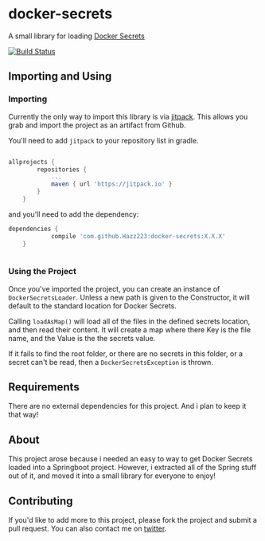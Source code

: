 # docker-secrets
A small library for loading [Docker Secrets](https://docs.docker.com/engine/swarm/secrets/)

[![Build Status](https://travis-ci.org/Hazz223/docker-secrets.svg?branch=master)](https://travis-ci.org/Hazz223/docker-secrets)

## Importing and Using

### Importing
Currently the only way to import this library is via [jitpack](https://jitpack.io/#Hazz223/docker-secrets). This allows 
you grab and import the project as an artifact from Github. 

You'll need to add `jitpack` to your repository list in gradle.
```groovy

allprojects {
		repositories {
			...
			maven { url 'https://jitpack.io' }
		}
	}

```

and you'll need to add the dependency:

```groovy 
dependencies {
	        compile 'com.github.Hazz223:docker-secrets:X.X.X'
	}
	
```

### Using the Project

Once you've imported the project, you can create an instance of `DockerSecretsLoader`. Unless a new path is given to the
Constructor, it will default to the standard location for Docker Secrets. 

Calling `loadAsMap()` will load all of the files in the defined secrets location, and then read their content. It will create
a map where there Key is the file name, and the Value is the the secrets value.

If it fails to find the root folder, or there are no secrets in this folder, or a secret can't be read, then a 
`DockerSecretsException` is thrown. 

## Requirements 
There are no external dependencies for this project. And i plan to keep it that way!

## About
This project arose because i needed an easy to way to get Docker Secrets loaded into a Springboot project.
However, i extracted all of the Spring stuff out of it, and moved it into a small library for everyone to enjoy!
 
## Contributing
If you'd like to add more to this project, please fork the project and submit a pull request. You can also contact me 
on [twitter](https://twitter.com/Hazz223).
